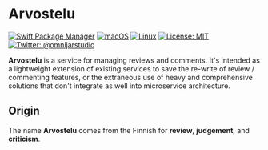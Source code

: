 # Arvostelu

[![Swift Package Manager](https://img.shields.io/badge/spm-compatible-brightgreen.svg?style=flat)](https://swift.org/package-manager)
[![macOS](https://img.shields.io/badge/os-macOS-green.svg?style=flat)]()
[![Linux](https://img.shields.io/badge/os-linux-green.svg?style=flat)]()
[![License: MIT](https://img.shields.io/badge/License-MIT-yellow.svg?style=flat)](https://opensource.org/licenses/MIT)
[![Twitter: @omnijarstudio](https://img.shields.io/badge/contact-@omnijarstudio-blue.svg?style=flat)](https://twitter.com/omnijarstudio)

**Arvostelu** is a service for managing reviews and comments. It's intended 
as a lightweight extension of existing services to save the re-write of 
review / commenting features, or the extraneous use of heavy and comprehensive
solutions that don't integrate as well into microservice architecture.

## Origin

The name **Arvostelu** comes from the Finnish for **review**, **judgement**, 
and **criticism**.